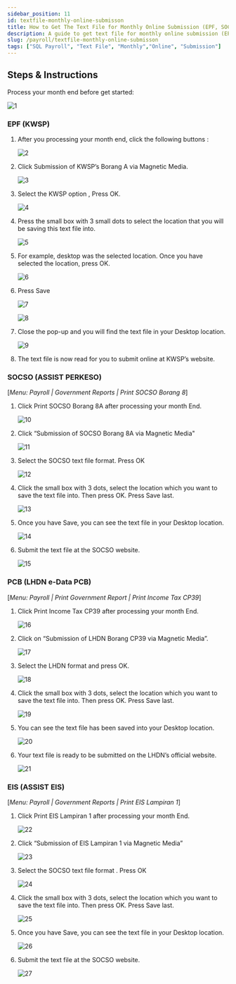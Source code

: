 ```yaml
---
sidebar_position: 11
id: textfile-monthly-online-submisson
title: How to Get The Text File for Monthly Online Submission (EPF, SOCSO, EIS, PCB)?
description: A guide to get text file for monthly online submission (EPF, SOCSO, EIS, PCB)
slug: /payroll/textfile-monthly-online-submisson
tags: ["SQL Payroll", "Text File", "Monthly","Online", "Submission"]
---
```


## Steps & Instructions

Process your month end before get started:

![1](../../static/img/payroll/textfile-monthly-online-submisson/1.png)

### EPF (KWSP)

1. After you processing your month end, click the following buttons :

    ![2](../../static/img/payroll/textfile-monthly-online-submisson/2.png)

2. Click Submission of KWSP’s Borang A via Magnetic Media.

    ![3](../../static/img/payroll/textfile-monthly-online-submisson/3.png)

3. Select the KWSP option , Press OK.

    ![4](../../static/img/payroll/textfile-monthly-online-submisson/4.png)

4. Press the small box with 3 small dots to select the location that you will be saving this text file into.

    ![5](../../static/img/payroll/textfile-monthly-online-submisson/5.png)

5. For example, desktop was the selected location. Once you have selected the location, press OK.

    ![6](../../static/img/payroll/textfile-monthly-online-submisson/6.png)

6. Press Save

    ![7](../../static/img/payroll/textfile-monthly-online-submisson/7.png)

    ![8](../../static/img/payroll/textfile-monthly-online-submisson/8.png)

7. Close the pop-up and you will find the text file in your Desktop location.

    ![9](../../static/img/payroll/textfile-monthly-online-submisson/9.png)

8. The text file is now read for you to submit online at KWSP’s website.

### SOCSO (ASSIST PERKESO)

[*Menu: Payroll | Government Reports | Print SOCSO Borang 8*]

1. Click Print SOCSO Borang 8A after processing your month End.

    ![10](../../static/img/payroll/textfile-monthly-online-submisson/10.png)

2. Click “Submission of SOCSO Borang 8A via Magnetic Media"

    ![11](../../static/img/payroll/textfile-monthly-online-submisson/11.png)

3. Select the SOCSO text file format. Press OK

    ![12](../../static/img/payroll/textfile-monthly-online-submisson/12.png)

4. Click the small box with 3 dots, select the location which you want to save the text file into. Then press OK. Press Save last.

    ![13](../../static/img/payroll/textfile-monthly-online-submisson/13.png)

5. Once you have Save, you can see the text file in your Desktop location.

    ![14](../../static/img/payroll/textfile-monthly-online-submisson/14.png)

6. Submit the text file at the SOCSO website.

    ![15](../../static/img/payroll/textfile-monthly-online-submisson/15.png)

### PCB (LHDN e-Data PCB)

[*Menu: Payroll | Print Government Report | Print Income Tax CP39*]

1. Click Print Income Tax CP39 after processing your month End.

    ![16](../../static/img/payroll/textfile-monthly-online-submisson/16.png)

2. Click on “Submission of LHDN Borang CP39 via Magnetic Media”.

    ![17](../../static/img/payroll/textfile-monthly-online-submisson/17.png)

3. Select the LHDN format and press OK.

    ![18](../../static/img/payroll/textfile-monthly-online-submisson/18.png)

4. Click the small box with 3 dots, select the location which you want to save the text file into. Then press OK. Press Save last.

    ![19](../../static/img/payroll/textfile-monthly-online-submisson/19.png)

5. You can see the text file has been saved into your Desktop location.

    ![20](../../static/img/payroll/textfile-monthly-online-submisson/20.png)

6. Your text file is ready to be submitted on the LHDN’s official website.

    ![21](../../static/img/payroll/textfile-monthly-online-submisson/21.png)

### EIS (ASSIST EIS)

[*Menu: Payroll | Government Reports | Print EIS Lampiran 1*]

1. Click Print EIS Lampiran 1 after processing your month End.

    ![22](../../static/img/payroll/textfile-monthly-online-submisson/22.png)

2. Click “Submission of EIS Lampiran 1 via Magnetic Media”

    ![23](../../static/img/payroll/textfile-monthly-online-submisson/23.png)

3. Select the SOCSO text file format . Press OK

    ![24](../../static/img/payroll/textfile-monthly-online-submisson/24.png)

4. Click the small box with 3 dots, select the location which you want to save the text file into. Then press OK. Press Save last.

    ![25](../../static/img/payroll/textfile-monthly-online-submisson/25.png)

5. Once you have Save, you can see the text file in your Desktop location.

    ![26](../../static/img/payroll/textfile-monthly-online-submisson/26.png)

6. Submit the text file at the SOCSO website.

    ![27](../../static/img/payroll/textfile-monthly-online-submisson/27.png)
